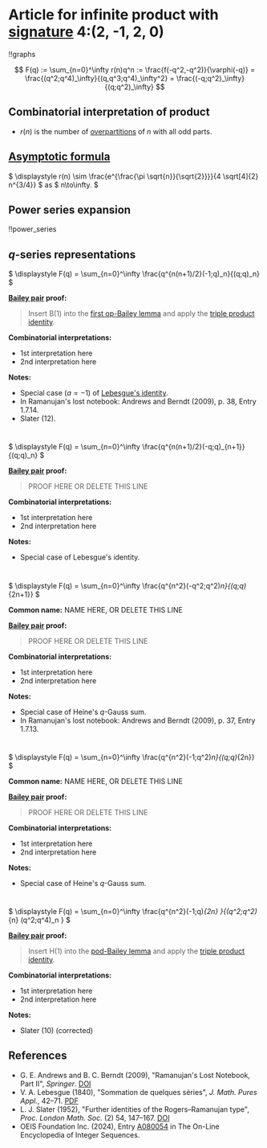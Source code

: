 # Article for infinite product with [signature](../product_signature.html) 4:(2, -1, 2, 0)

!!graphs

$$ F(q) := \sum_{n=0}^\infty r(n)q^n := \frac{f(-q^2,-q^2)}{\varphi(-q)} = \frac{(q^2;q^4)_\infty}{(q,q^3;q^4)_\infty^2} = \frac{(-q;q^2)_\infty}{(q;q^2)_\infty} $$

## Combinatorial interpretation of product

- $r(n)$ is the number of [overpartitions](../partitions.html#overpartitions) of $n$ with all odd parts.

## [Asymptotic formula](../asymptotics.html)

$ \displaystyle r(n) \sim \frac{e^{\frac{\pi  \sqrt{n}}{\sqrt{2}}}}{4 \sqrt[4]{2} n^{3/4}} $ as $ n\to\infty. $

## Power series expansion

!!power_series

## $q$-series representations

$ \displaystyle F(q) = \sum_{n=0}^\infty \frac{q^{n(n+1)/2}(-1;q)_n}{(q;q)_n} $

**[Bailey pair](../Bailey_pairs.html) proof:**
> Insert B(1) into the [first op-Bailey lemma](../Bailey_pairs.html#1st_op_Bailey_lemma) and apply the [triple product identity](../q-series.html#triple_product).

**Combinatorial interpretations:**
- 1st interpretation here
- 2nd interpretation here
    
**Notes:**
- Special case ($a=-1$) of [Lebesgue's identity](../fundamental_q-hypergeometric_sums.html#Lebesgue_id).
- In Ramanujan's lost notebook: Andrews and Berndt (2009), p. 38, Entry 1.7.14.
- Slater (12).

#

$ \displaystyle F(q) = \sum_{n=0}^\infty \frac{q^{n(n+1)/2}(-q;q)_{n+1}}{(q;q)_n} $


**[Bailey pair](../Bailey_pairs.html) proof:**
> PROOF HERE OR DELETE THIS LINE

**Combinatorial interpretations:**
- 1st interpretation here
- 2nd interpretation here
    
**Notes:**
- Special case of Lebesgue's identity.

#

$ \displaystyle F(q) = \sum_{n=0}^\infty \frac{q^{n^2}(-q^2;q^2)_n}{(q;q)_{2n+1}} $

**Common name:** NAME HERE, OR DELETE THIS LINE

**[Bailey pair](../Bailey_pairs.html) proof:**
> PROOF HERE OR DELETE THIS LINE

**Combinatorial interpretations:**
- 1st interpretation here
- 2nd interpretation here
    
**Notes:**
- Special case of Heine's $q$-Gauss sum.
- In Ramanujan's lost notebook: Andrews and Berndt (2009), p. 37, Entry 1.7.13.

#

$ \displaystyle F(q) = \sum_{n=0}^\infty \frac{q^{n^2}(-1;q^2)_n}{(q;q)_{2n}} $

**Common name:** NAME HERE, OR DELETE THIS LINE

**[Bailey pair](../Bailey_pairs.html) proof:**
> PROOF HERE OR DELETE THIS LINE

**Combinatorial interpretations:**
- 1st interpretation here
- 2nd interpretation here
    
**Notes:**
- Special case of Heine's $q$-Gauss sum.

#

$ \displaystyle F(q) = \sum_{n=0}^\infty \frac{q^{n^2}(-1;q)_{2n} }{(q^2;q^2)_{n} (q^2;q^4)_n } $

**[Bailey pair](../Bailey_pairs.html) proof:**
> Insert H(1) into the [pod-Bailey lemma](../Bailey_pairs.html#pod_Bailey_lemma) and apply the [triple product identity](../q-series.html#triple_product).

**Combinatorial interpretations:**
- 1st interpretation here
- 2nd interpretation here
    
**Notes:**
- Slater (10) (corrected)
    
## References
- G. E. Andrews and B. C. Berndt (2009), "Ramanujan's Lost Notebook, Part II", *Springer*. [DOI](https://doi.org/10.1007/b13290)
- V. A. Lebesgue (1840), "Sommation de quelques séries", *J. Math. Pures Appl.*, 42–71. [PDF](http://www.numdam.org/item/JMPA_1840_1_5__42_0.pdf)
- L. J. Slater (1952), "Further identities of the Rogers&ndash;Ramanujan type", *Proc. London Math. Soc.* (2) 54, 147–167. [DOI](https://doi.org/10.1112/plms/s2-54.2.147)
- OEIS Foundation Inc. (2024), Entry [A080054](https://oeis.org/A080054) in The On-Line Encyclopedia of Integer Sequences.
